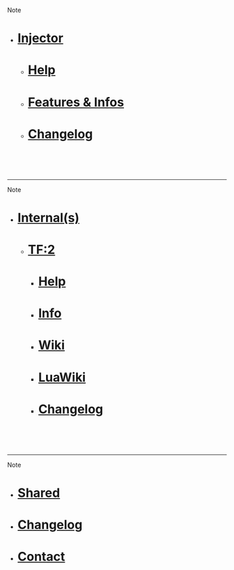 > [!note]
> - # [Injector](injector/) 
>   - # [Help](injector/help.md)
>   - # [Features & Infos](injector/info.md)
>   - # [Changelog](injector/changelog.md) 
ㅤㅤ ㅤ

ㅤㅤ ㅤ


**************
> [!note]
> - # [Internal(s)](internal/)
>   - # [TF:2](internal/tf2/)
>     - # [Help](internal/tf2/help.md)
>     - # [Info](internal/tf2/info.md)
>     - # [Wiki](internal/tf2/wiki.md)
>     - # [LuaWiki](internal/tf2/luawiki.md)
>     - # [Changelog](internal/tf2/changelog.md)
ㅤㅤ ㅤ

ㅤㅤ ㅤ

**************
> [!note]
> - # [Shared](shared/)
> - # [Changelog](shared/Changelog.md)
> - # [Contact](shared/contact.md)

ㅤㅤ ㅤ

ㅤㅤ ㅤ
